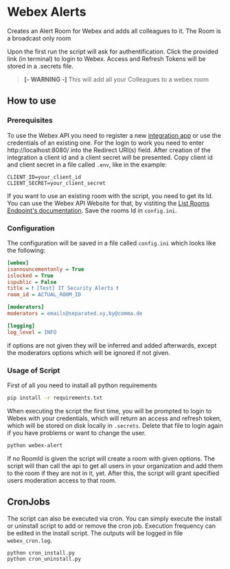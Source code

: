 # Webex Alerts
Creates an Alert Room for Webex and adds all colleagues to it. The Room is a broadcast only room 

Upon the first run the script will ask for authentification. Click the provided link (in terminal) to login to Webex. Access and Refresh Tokens will be stored in a .secrets file. 

> **[- WARNING -]** This will add all your Colleagues to a webex room

## How to use
### Prerequisites
To use the Webex API you need to register a new [integration app](https://developer.webex.com/my-apps/new/integration) or use the credentials of an existing one.
For the login to work you need to enter http://localhost:8080/ into the Redirect URI(s) field. After creation of the integration a client id and a client secret will be presented. Copy client id and client secret in a file called `.env`, like in the example:
```env
CLIENT_ID=your_client_id
CLIENT_SECRET=your_client_secret
```
If you want to use an existing room with the script, you need to get its Id. You can use the Webex API Website for that, by vistiting the [List Rooms Endpoint's documentation](https://developer.webex.com/docs/api/v1/rooms/list-rooms). Save the rooms Id in  `config.ini`.

### Configuration
The configuration will be saved in a file called `config.ini` which looks like the following:
```ini
[webex]
isannouncementonly = True
islocked = True
ispublic = False
title = ❗ [Test] IT Security Alerts ❗
room_id = ACTUAL_ROOM_ID

[moderators]
moderators = emails@separated.xy,by@comma.de

[logging]
log_level = INFO
```
if options are not given they will be inferred and added afterwards, except the moderators options which will be ignored if not given.

### Usage of Script
First of all you need to install all python requirements
``` bash
pip install -r requirements.txt
```
When executing the script the first time, you will be prompted to login to Webex with your credentials, which will return an access and refresh token, which will be stored on disk locally in `.secrets`. Delete that file to login again if you have problems or want to change the user.
``` bash
python webex-alert
```
If no RoomId is given the script will create a room with given options.
The script will than call the api to get all users in your organization and add them to the room if they are not in it, yet. After this, the script will grant specified users moderation access to that room. 

## CronJobs
The script can also be executed via cron. You can simply execute the install or uninstall script to add or remove the cron job. Execution frequency can be edited in the install script. The outputs will be logged in file `webex_cron.log`.
```bash
python cron_install.py
python cron_uninstall.py
```